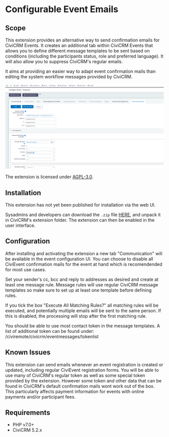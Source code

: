 # Configurable Event Emails

## Scope

This extension provides an alternative way to send confirmation emails for CiviCRM Events. It creates an additional tab within CiviCRM Events that allows you to define different message templates to be sent based on conditions (including the participants status, role and preferred language). It will also allow you to suppress CiviCRM's regular emails.  

It aims at providing an easier way to adapt event confirmation mails than editing the system workflow messages provided by CiviCRM.

![Screenshot](images/CiviCRM_Event_Communication.png)

The extension is licensed under [AGPL-3.0](LICENSE.txt).

## Installation

This extension has not yet been published for installation via the web UI.

Sysadmins and developers can download the `.zip` file [HERE](https://github.com/systopia/de.systopia.eventmessages/releases), and unpack it in CiviCRM's extension folder. 
The extension can then be enabled in the user interface.

## Configuration

After installing and activating the extension a new tab "Communication" will be available in the event configuration UI. You can choose to disable all CiviEvent confirmation mails for the event at hand which is recomendended for most use cases.

Set your sender's cc, bcc and reply to addresses as desired and create at least one message rule. Message rules will use regular CiviCRM message templates so make sure to set up at least one template before defining rules.

If you tick the box "Execute All Matching Rules?" all matching rules will be executed, and potentially multiple emails will be sent to the same person. If this is disabled, the processing will stop after the first matching rule.

You should be able to use most contact token in the message templates. A list of additional token can be found under: /civiremote/civicrm/eventmessages/tokenlist


## Known Issues

This extension can send emails whenever an event registration is created or updated, including regular CiviEvent registration forms. You will be able to use many of CiviCRM's regular token as well as some special token provided by the extension. However some token and other data that can be found in CiviCRM's default confirmation mails wont work out of the box. This particularly affects payment information for events with online payments and/or participant fees.

## Requirements

* PHP v7.0+
* CiviCRM 5.2.x
